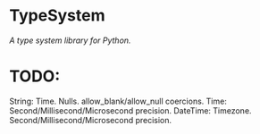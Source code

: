 # TypeSystem

*A type system library for Python.*

# TODO:

String: Time. Nulls. allow_blank/allow_null coercions.
Time: Second/Millisecond/Microsecond precision.
DateTime: Timezone. Second/Millisecond/Microsecond precision.
